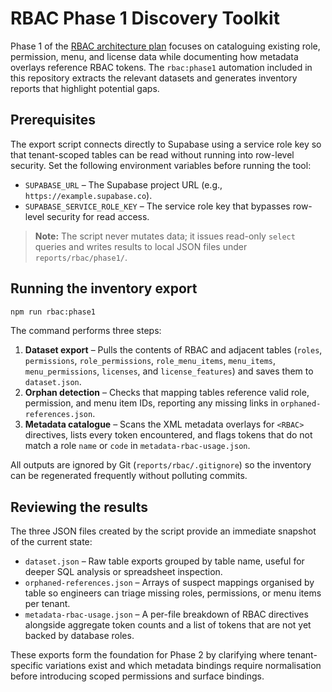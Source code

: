 # RBAC Phase 1 Discovery Toolkit

Phase 1 of the [RBAC architecture plan](./rbac-architecture-plan.md) focuses on cataloguing existing role, permission, menu, and license data while documenting how metadata overlays reference RBAC tokens. The `rbac:phase1` automation included in this repository extracts the relevant datasets and generates inventory reports that highlight potential gaps.

## Prerequisites

The export script connects directly to Supabase using a service role key so that tenant-scoped tables can be read without running into row-level security. Set the following environment variables before running the tool:

- `SUPABASE_URL` – The Supabase project URL (e.g., `https://example.supabase.co`).
- `SUPABASE_SERVICE_ROLE_KEY` – The service role key that bypasses row-level security for read access.

> **Note:** The script never mutates data; it issues read-only `select` queries and writes results to local JSON files under `reports/rbac/phase1/`.

## Running the inventory export

```bash
npm run rbac:phase1
```

The command performs three steps:

1. **Dataset export** – Pulls the contents of RBAC and adjacent tables (`roles`, `permissions`, `role_permissions`, `role_menu_items`, `menu_items`, `menu_permissions`, `licenses`, and `license_features`) and saves them to `dataset.json`.
2. **Orphan detection** – Checks that mapping tables reference valid role, permission, and menu item IDs, reporting any missing links in `orphaned-references.json`.
3. **Metadata catalogue** – Scans the XML metadata overlays for `<RBAC>` directives, lists every token encountered, and flags tokens that do not match a role `name` or `code` in `metadata-rbac-usage.json`.

All outputs are ignored by Git (`reports/rbac/.gitignore`) so the inventory can be regenerated frequently without polluting commits.

## Reviewing the results

The three JSON files created by the script provide an immediate snapshot of the current state:

- `dataset.json` – Raw table exports grouped by table name, useful for deeper SQL analysis or spreadsheet inspection.
- `orphaned-references.json` – Arrays of suspect mappings organised by table so engineers can triage missing roles, permissions, or menu items per tenant.
- `metadata-rbac-usage.json` – A per-file breakdown of RBAC directives alongside aggregate token counts and a list of tokens that are not yet backed by database roles.

These exports form the foundation for Phase 2 by clarifying where tenant-specific variations exist and which metadata bindings require normalisation before introducing scoped permissions and surface bindings.
